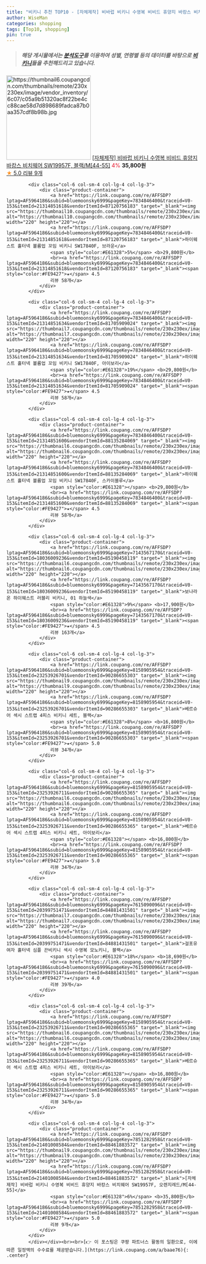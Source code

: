 ```yaml
---
title: "비키니 추천 TOP10 - [자체제작] 비바럽 비키니 수영복 비비드 휴양지 바캉스 비치웨어 SW19957F, 블랙/M[44-55]"
author: WiseMan
categories: shopping
tags: [Top10, shopping]
pin: true
---
```


> ##### 해당 게시물에서는 [**분석도구**](https://itemscout.io/)를 이용하여 **성별**, **연령별** 등의 데이터를 바탕으로 [**비키니**](https://link.coupang.com/a/baae76)들을 추천해드리고 있습니다.
<div class="container"><div class="row">
            <div class="col-6 col-sm-4 col-lg-4 col-lg-3">
                <div class="product-container">
                    <a href="https://link.coupang.com/re/AFFSDP?lptag=AF5964186&subid=bluemoonsky6999&pageKey=7851282958&traceid=V0-153&itemId=21401008582&vendorItemId=88461883602" target="_blank"><img src="https://thumbnail6.coupangcdn.com/thumbnails/remote/230x230ex/image/vendor_inventory/6c07/c05a9b51320ac8f22be4cc88cae58d7d898689fadca87b0aa357cdf8b98b.jpg" alt="https://thumbnail6.coupangcdn.com/thumbnails/remote/230x230ex/image/vendor_inventory/6c07/c05a9b51320ac8f22be4cc88cae58d7d898689fadca87b0aa357cdf8b98b.jpg" width="220" height="220"></a>
                    <a href="https://link.coupang.com/re/AFFSDP?lptag=AF5964186&subid=bluemoonsky6999&pageKey=7851282958&traceid=V0-153&itemId=21401008582&vendorItemId=88461883602" target="_blank">[자체제작] 비바럽 비키니 수영복 비비드 휴양지 바캉스 비치웨어 SW19957F, 블랙/M[44-55]</a>
                    <span style="color:#E61328">4%</span> <b>35,800원</b>
                    <br><a href="https://link.coupang.com/re/AFFSDP?lptag=AF5964186&subid=bluemoonsky6999&pageKey=7851282958&traceid=V0-153&itemId=21401008582&vendorItemId=88461883602" target="_blank"><span style="color:#FE9427">★</span> 5.0
                    리뷰 9개</a>
                </div>
            </div>
            
            <div class="col-6 col-sm-4 col-lg-4 col-lg-3">
                <div class="product-container">
                    <a href="https://link.coupang.com/re/AFFSDP?lptag=AF5964186&subid=bluemoonsky6999&pageKey=7834846400&traceid=V0-153&itemId=21314851618&vendorItemId=87120756183" target="_blank"><img src="https://thumbnail10.coupangcdn.com/thumbnails/remote/230x230ex/image/vendor_inventory/1dfa/9db4192d66b3984022dfa36863d95296f44b6af1f552d347d5b42a0f0e43.jpg" alt="https://thumbnail10.coupangcdn.com/thumbnails/remote/230x230ex/image/vendor_inventory/1dfa/9db4192d66b3984022dfa36863d95296f44b6af1f552d347d5b42a0f0e43.jpg" width="220" height="220"></a>
                    <a href="https://link.coupang.com/re/AFFSDP?lptag=AF5964186&subid=bluemoonsky6999&pageKey=7834846400&traceid=V0-153&itemId=21314851618&vendorItemId=87120756183" target="_blank">하이웨스트 홀터넥 볼륨업 꼬임 비키니 SW17840F, 브라운</a>
                    <span style="color:#E61328">5%</span> <b>29,800원</b>
                    <br><a href="https://link.coupang.com/re/AFFSDP?lptag=AF5964186&subid=bluemoonsky6999&pageKey=7834846400&traceid=V0-153&itemId=21314851618&vendorItemId=87120756183" target="_blank"><span style="color:#FE9427">★</span> 4.5
                    리뷰 58개</a>
                </div>
            </div>
            
            <div class="col-6 col-sm-4 col-lg-4 col-lg-3">
                <div class="product-container">
                    <a href="https://link.coupang.com/re/AFFSDP?lptag=AF5964186&subid=bluemoonsky6999&pageKey=7834846400&traceid=V0-153&itemId=21314851634&vendorItemId=81705909024" target="_blank"><img src="https://thumbnail7.coupangcdn.com/thumbnails/remote/230x230ex/image/vendor_inventory/e51e/423cfb84124540cdb8c495fd7e86ef67292c9ce7057425877d7cd80828ea.jpg" alt="https://thumbnail7.coupangcdn.com/thumbnails/remote/230x230ex/image/vendor_inventory/e51e/423cfb84124540cdb8c495fd7e86ef67292c9ce7057425877d7cd80828ea.jpg" width="220" height="220"></a>
                    <a href="https://link.coupang.com/re/AFFSDP?lptag=AF5964186&subid=bluemoonsky6999&pageKey=7834846400&traceid=V0-153&itemId=21314851634&vendorItemId=81705909024" target="_blank">하이웨스트 홀터넥 볼륨업 꼬임 비키니 SW17840F, 아이보리</a>
                    <span style="color:#E61328">19%</span> <b>29,800원</b>
                    <br><a href="https://link.coupang.com/re/AFFSDP?lptag=AF5964186&subid=bluemoonsky6999&pageKey=7834846400&traceid=V0-153&itemId=21314851634&vendorItemId=81705909024" target="_blank"><span style="color:#FE9427">★</span> 4.5
                    리뷰 58개</a>
                </div>
            </div>
            
            <div class="col-6 col-sm-4 col-lg-4 col-lg-3">
                <div class="product-container">
                    <a href="https://link.coupang.com/re/AFFSDP?lptag=AF5964186&subid=bluemoonsky6999&pageKey=7834846400&traceid=V0-153&itemId=21314851600&vendorItemId=88135284069" target="_blank"><img src="https://thumbnail6.coupangcdn.com/thumbnails/remote/230x230ex/image/vendor_inventory/170b/1cef0db492db1cb742203bfe74bc1cb91082467f6ced4112c0860402e127.jpg" alt="https://thumbnail6.coupangcdn.com/thumbnails/remote/230x230ex/image/vendor_inventory/170b/1cef0db492db1cb742203bfe74bc1cb91082467f6ced4112c0860402e127.jpg" width="220" height="220"></a>
                    <a href="https://link.coupang.com/re/AFFSDP?lptag=AF5964186&subid=bluemoonsky6999&pageKey=7834846400&traceid=V0-153&itemId=21314851600&vendorItemId=88135284069" target="_blank">하이웨스트 홀터넥 볼륨업 꼬임 비키니 SW17840F, 스카이블루</a>
                    <span style="color:#E61328"></span> <b>29,800원</b>
                    <br><a href="https://link.coupang.com/re/AFFSDP?lptag=AF5964186&subid=bluemoonsky6999&pageKey=7834846400&traceid=V0-153&itemId=21314851600&vendorItemId=88135284069" target="_blank"><span style="color:#FE9427">★</span> 4.5
                    리뷰 58개</a>
                </div>
            </div>
            
            <div class="col-6 col-sm-4 col-lg-4 col-lg-3">
                <div class="product-container">
                    <a href="https://link.coupang.com/re/AFFSDP?lptag=AF5964186&subid=bluemoonsky6999&pageKey=7143567170&traceid=V0-153&itemId=18036009236&vendorItemId=85190458119" target="_blank"><img src="https://thumbnail6.coupangcdn.com/thumbnails/remote/230x230ex/image/rs_quotation_api/znr6yswu/b8ef94b9ca6f490689ca34709509bf70.jpg" alt="https://thumbnail6.coupangcdn.com/thumbnails/remote/230x230ex/image/rs_quotation_api/znr6yswu/b8ef94b9ca6f490689ca34709509bf70.jpg" width="220" height="220"></a>
                    <a href="https://link.coupang.com/re/AFFSDP?lptag=AF5964186&subid=bluemoonsky6999&pageKey=7143567170&traceid=V0-153&itemId=18036009236&vendorItemId=85190458119" target="_blank">보나라온 하이웨스트 러블리 비키니, 01 하늘색</a>
                    <span style="color:#E61328">9%</span> <b>17,900원</b>
                    <br><a href="https://link.coupang.com/re/AFFSDP?lptag=AF5964186&subid=bluemoonsky6999&pageKey=7143567170&traceid=V0-153&itemId=18036009236&vendorItemId=85190458119" target="_blank"><span style="color:#FE9427">★</span> 4.5
                    리뷰 163개</a>
                </div>
            </div>
            
            <div class="col-6 col-sm-4 col-lg-4 col-lg-3">
                <div class="product-container">
                    <a href="https://link.coupang.com/re/AFFSDP?lptag=AF5964186&subid=bluemoonsky6999&pageKey=8158905954&traceid=V0-153&itemId=23253926701&vendorItemId=90286655303" target="_blank"><img src="https://thumbnail9.coupangcdn.com/thumbnails/remote/230x230ex/image/vendor_inventory/ab37/721ceeff0997a5c3dc87038dd85f28be671dd1098d28e289521ec4043565.jpg" alt="https://thumbnail9.coupangcdn.com/thumbnails/remote/230x230ex/image/vendor_inventory/ab37/721ceeff0997a5c3dc87038dd85f28be671dd1098d28e289521ec4043565.jpg" width="220" height="220"></a>
                    <a href="https://link.coupang.com/re/AFFSDP?lptag=AF5964186&subid=bluemoonsky6999&pageKey=8158905954&traceid=V0-153&itemId=23253926701&vendorItemId=90286655303" target="_blank">베르슈어 섹시 스트랩 4피스 비키니 세트, 블랙</a>
                    <span style="color:#E61328">8%</span> <b>16,800원</b>
                    <br><a href="https://link.coupang.com/re/AFFSDP?lptag=AF5964186&subid=bluemoonsky6999&pageKey=8158905954&traceid=V0-153&itemId=23253926701&vendorItemId=90286655303" target="_blank"><span style="color:#FE9427">★</span> 5.0
                    리뷰 34개</a>
                </div>
            </div>
            
            <div class="col-6 col-sm-4 col-lg-4 col-lg-3">
                <div class="product-container">
                    <a href="https://link.coupang.com/re/AFFSDP?lptag=AF5964186&subid=bluemoonsky6999&pageKey=8158905954&traceid=V0-153&itemId=23253926711&vendorItemId=90286655365" target="_blank"><img src="https://thumbnail6.coupangcdn.com/thumbnails/remote/230x230ex/image/vendor_inventory/5a0b/8a194cfc38880a98006fa63f6f552e26cb830ad182df413421ed7a5c9154.jpg" alt="https://thumbnail6.coupangcdn.com/thumbnails/remote/230x230ex/image/vendor_inventory/5a0b/8a194cfc38880a98006fa63f6f552e26cb830ad182df413421ed7a5c9154.jpg" width="220" height="220"></a>
                    <a href="https://link.coupang.com/re/AFFSDP?lptag=AF5964186&subid=bluemoonsky6999&pageKey=8158905954&traceid=V0-153&itemId=23253926711&vendorItemId=90286655365" target="_blank">베르슈어 섹시 스트랩 4피스 비키니 세트, 아이보리</a>
                    <span style="color:#E61328"></span> <b>16,800원</b>
                    <br><a href="https://link.coupang.com/re/AFFSDP?lptag=AF5964186&subid=bluemoonsky6999&pageKey=8158905954&traceid=V0-153&itemId=23253926711&vendorItemId=90286655365" target="_blank"><span style="color:#FE9427">★</span> 5.0
                    리뷰 34개</a>
                </div>
            </div>
            
            <div class="col-6 col-sm-4 col-lg-4 col-lg-3">
                <div class="product-container">
                    <a href="https://link.coupang.com/re/AFFSDP?lptag=AF5964186&subid=bluemoonsky6999&pageKey=7615090096&traceid=V0-153&itemId=20399751471&vendorItemId=84881431501" target="_blank"><img src="https://thumbnail7.coupangcdn.com/thumbnails/remote/230x230ex/image/vendor_inventory/f56b/b1147594a43fdbd3aac76a7e6c2b2cc185342e922688772f38facb6e59fc.jpg" alt="https://thumbnail7.coupangcdn.com/thumbnails/remote/230x230ex/image/vendor_inventory/f56b/b1147594a43fdbd3aac76a7e6c2b2cc185342e922688772f38facb6e59fc.jpg" width="220" height="220"></a>
                    <a href="https://link.coupang.com/re/AFFSDP?lptag=AF5964186&subid=bluemoonsky6999&pageKey=7615090096&traceid=V0-153&itemId=20399751471&vendorItemId=84881431501" target="_blank">걸포유 여자 홀터넥 심플 끈비키니 섹시 수영복 모노키니, 블랙</a>
                    <span style="color:#E61328">18%</span> <b>18,690원</b>
                    <br><a href="https://link.coupang.com/re/AFFSDP?lptag=AF5964186&subid=bluemoonsky6999&pageKey=7615090096&traceid=V0-153&itemId=20399751471&vendorItemId=84881431501" target="_blank"><span style="color:#FE9427">★</span> 4.0
                    리뷰 39개</a>
                </div>
            </div>
            
            <div class="col-6 col-sm-4 col-lg-4 col-lg-3">
                <div class="product-container">
                    <a href="https://link.coupang.com/re/AFFSDP?lptag=AF5964186&subid=bluemoonsky6999&pageKey=8158905954&traceid=V0-153&itemId=23253926711&vendorItemId=90286655365" target="_blank"><img src="https://thumbnail6.coupangcdn.com/thumbnails/remote/230x230ex/image/vendor_inventory/5a0b/8a194cfc38880a98006fa63f6f552e26cb830ad182df413421ed7a5c9154.jpg" alt="https://thumbnail6.coupangcdn.com/thumbnails/remote/230x230ex/image/vendor_inventory/5a0b/8a194cfc38880a98006fa63f6f552e26cb830ad182df413421ed7a5c9154.jpg" width="220" height="220"></a>
                    <a href="https://link.coupang.com/re/AFFSDP?lptag=AF5964186&subid=bluemoonsky6999&pageKey=8158905954&traceid=V0-153&itemId=23253926711&vendorItemId=90286655365" target="_blank">베르슈어 섹시 스트랩 4피스 비키니 세트, 아이보리</a>
                    <span style="color:#E61328"></span> <b>16,800원</b>
                    <br><a href="https://link.coupang.com/re/AFFSDP?lptag=AF5964186&subid=bluemoonsky6999&pageKey=8158905954&traceid=V0-153&itemId=23253926711&vendorItemId=90286655365" target="_blank"><span style="color:#FE9427">★</span> 5.0
                    리뷰 34개</a>
                </div>
            </div>
            
            <div class="col-6 col-sm-4 col-lg-4 col-lg-3">
                <div class="product-container">
                    <a href="https://link.coupang.com/re/AFFSDP?lptag=AF5964186&subid=bluemoonsky6999&pageKey=7851282958&traceid=V0-153&itemId=21401008584&vendorItemId=88461883572" target="_blank"><img src="https://thumbnail9.coupangcdn.com/thumbnails/remote/230x230ex/image/vendor_inventory/e49c/9af835916368beb7163c8884faa38fe2eb075e9d335d79c002a3b725a532.jpg" alt="https://thumbnail9.coupangcdn.com/thumbnails/remote/230x230ex/image/vendor_inventory/e49c/9af835916368beb7163c8884faa38fe2eb075e9d335d79c002a3b725a532.jpg" width="220" height="220"></a>
                    <a href="https://link.coupang.com/re/AFFSDP?lptag=AF5964186&subid=bluemoonsky6999&pageKey=7851282958&traceid=V0-153&itemId=21401008584&vendorItemId=88461883572" target="_blank">[자체제작] 비바럽 비키니 수영복 비비드 휴양지 바캉스 비치웨어 SW19957F, 오렌지레드/M[44-55]</a>
                    <span style="color:#E61328">6%</span> <b>35,800원</b>
                    <br><a href="https://link.coupang.com/re/AFFSDP?lptag=AF5964186&subid=bluemoonsky6999&pageKey=7851282958&traceid=V0-153&itemId=21401008584&vendorItemId=88461883572" target="_blank"><span style="color:#FE9427">★</span> 5.0
                    리뷰 9개</a>
                </div>
            </div>
            </div></div><br><br>[👉 이 포스팅은 쿠팡 파트너스 활동의 일환으로, 이에 따른 일정액의 수수료를 제공받습니다.](https://link.coupang.com/a/baae76){: .center}